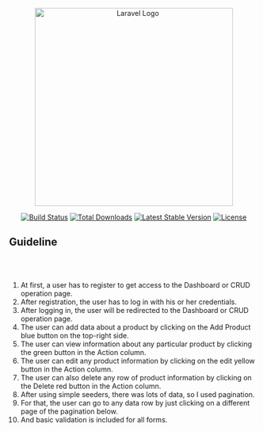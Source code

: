 <p align="center"><a href="https://laravel.com" target="_blank"><img src="https://raw.githubusercontent.com/laravel/art/master/logo-lockup/5%20SVG/2%20CMYK/1%20Full%20Color/laravel-logolockup-cmyk-red.svg" width="400" alt="Laravel Logo"></a></p>

<p align="center">
<a href="https://github.com/laravel/framework/actions"><img src="https://github.com/laravel/framework/workflows/tests/badge.svg" alt="Build Status"></a>
<a href="https://packagist.org/packages/laravel/framework"><img src="https://img.shields.io/packagist/dt/laravel/framework" alt="Total Downloads"></a>
<a href="https://packagist.org/packages/laravel/framework"><img src="https://img.shields.io/packagist/v/laravel/framework" alt="Latest Stable Version"></a>
<a href="https://packagist.org/packages/laravel/framework"><img src="https://img.shields.io/packagist/l/laravel/framework" alt="License"></a>
</p>

## Guideline
<br>
<br>

1. At first, a user has to register to get access to the Dashboard or CRUD operation page.<br>
2. After registration, the user has to log in with his or her credentials.
3. After logging in, the user will be redirected to the Dashboard or CRUD operation page.
4. The user can add data about a product by clicking on the Add Product blue button on the top-right side.
5. The user can view information about any particular product by clicking the green button in the Action column.
6. The user can edit any product information by clicking on the edit yellow button in the Action column.
7. The user can also delete any row of product information by clicking on the Delete red button in the Action column. 
8. After using simple seeders, there was lots of data, so I used pagination.
9. For that, the user can go to any data row by just clicking on a different page of the pagination below.
10. And basic validation is included for all forms.
 
